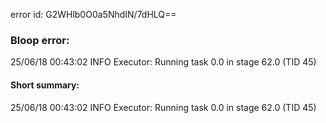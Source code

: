 error id: G2WHlb0O0a5NhdIN/7dHLQ==
### Bloop error:

25/06/18 00:43:02 INFO Executor: Running task 0.0 in stage 62.0 (TID 45)
#### Short summary: 

25/06/18 00:43:02 INFO Executor: Running task 0.0 in stage 62.0 (TID 45)